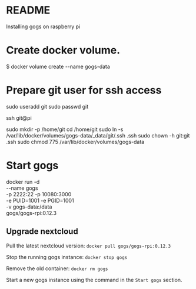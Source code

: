 # README #

Installing gogs on raspberry pi

# Create docker volume.
$ docker volume create --name gogs-data

# Prepare git user for ssh access
sudo useradd git
sudo passwd git

ssh git@pi

sudo mkdir -p /home/git
cd /home/git
sudo ln -s /var/lib/docker/volumes/gogs-data/_data/git/.ssh .ssh
sudo chown -h git:git .ssh
sudo chmod 775 /var/lib/docker/volumes/gogs-data

# Start gogs
docker run -d \
    --name gogs \
    -p 2222:22 -p 10080:3000 \
    -e PUID=1001 -e PGID=1001 \
    -v gogs-data:/data \
    gogs/gogs-rpi:0.12.3

## Upgrade nextcloud

Pull the latest nextcloud version:
`docker pull gogs/gogs-rpi:0.12.3`

Stop the running gogs instance:
`docker stop gogs`

Remove the old container:
`docker rm gogs`

Start a new gogs instance using the command in the `Start gogs` section.